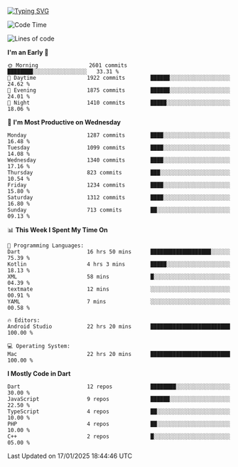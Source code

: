 
<a href="https://git.io/typing-svg"><img src="https://readme-typing-svg.demolab.com?font=Source+Code+Pro&pause=1000&random=false&width=435&lines=Hey+%F0%9F%A5%B6+iam+Yaskraz" alt="Typing SVG" /></a>
<!--START_SECTION:waka-->
![Code Time](http://img.shields.io/badge/Code%20Time-943%20hrs%2020%20mins-blue)

![Lines of code](https://img.shields.io/badge/From%20Hello%20World%20I%27ve%20Written-4.9%20million%20lines%20of%20code-blue)

**I'm an Early 🐤** 

```text
🌞 Morning                2601 commits        ████████░░░░░░░░░░░░░░░░░   33.31 % 
🌆 Daytime                1922 commits        ██████░░░░░░░░░░░░░░░░░░░   24.62 % 
🌃 Evening                1875 commits        ██████░░░░░░░░░░░░░░░░░░░   24.01 % 
🌙 Night                  1410 commits        █████░░░░░░░░░░░░░░░░░░░░   18.06 % 
```
📅 **I'm Most Productive on Wednesday** 

```text
Monday                   1287 commits        ████░░░░░░░░░░░░░░░░░░░░░   16.48 % 
Tuesday                  1099 commits        ████░░░░░░░░░░░░░░░░░░░░░   14.08 % 
Wednesday                1340 commits        ████░░░░░░░░░░░░░░░░░░░░░   17.16 % 
Thursday                 823 commits         ███░░░░░░░░░░░░░░░░░░░░░░   10.54 % 
Friday                   1234 commits        ████░░░░░░░░░░░░░░░░░░░░░   15.80 % 
Saturday                 1312 commits        ████░░░░░░░░░░░░░░░░░░░░░   16.80 % 
Sunday                   713 commits         ██░░░░░░░░░░░░░░░░░░░░░░░   09.13 % 
```


📊 **This Week I Spent My Time On** 

```text
💬 Programming Languages: 
Dart                     16 hrs 50 mins      ███████████████████░░░░░░   75.39 % 
Kotlin                   4 hrs 3 mins        █████░░░░░░░░░░░░░░░░░░░░   18.13 % 
XML                      58 mins             █░░░░░░░░░░░░░░░░░░░░░░░░   04.39 % 
textmate                 12 mins             ░░░░░░░░░░░░░░░░░░░░░░░░░   00.91 % 
YAML                     7 mins              ░░░░░░░░░░░░░░░░░░░░░░░░░   00.58 % 

🔥 Editors: 
Android Studio           22 hrs 20 mins      █████████████████████████   100.00 % 

💻 Operating System: 
Mac                      22 hrs 20 mins      █████████████████████████   100.00 % 
```

**I Mostly Code in Dart** 

```text
Dart                     12 repos            ████████░░░░░░░░░░░░░░░░░   30.00 % 
JavaScript               9 repos             ██████░░░░░░░░░░░░░░░░░░░   22.50 % 
TypeScript               4 repos             ██░░░░░░░░░░░░░░░░░░░░░░░   10.00 % 
PHP                      4 repos             ██░░░░░░░░░░░░░░░░░░░░░░░   10.00 % 
C++                      2 repos             █░░░░░░░░░░░░░░░░░░░░░░░░   05.00 % 
```




 Last Updated on 17/01/2025 18:44:46 UTC
<!--END_SECTION:waka-->
